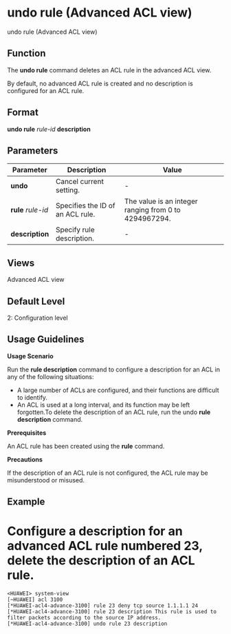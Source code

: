 undo rule (Advanced ACL view)
=============================

undo rule (Advanced ACL view)

Function
--------



The **undo rule** command deletes an ACL rule in the advanced ACL view.



By default, no advanced ACL rule is created and no description is configured for an ACL rule.


Format
------

**undo rule** *rule-id* **description**


Parameters
----------

| Parameter | Description | Value |
| --- | --- | --- |
| **undo** | Cancel current setting. | - |
| **rule** *rule-id* | Specifies the ID of an ACL rule. | The value is an integer ranging from 0 to 4294967294. |
| **description** | Specify rule description. | - |



Views
-----

Advanced ACL view


Default Level
-------------

2: Configuration level


Usage Guidelines
----------------

**Usage Scenario**

Run the **rule description** command to configure a description for an ACL in any of the following situations:

* A large number of ACLs are configured, and their functions are difficult to identify.
* An ACL is used at a long interval, and its function may be left forgotten.To delete the description of an ACL rule, run the undo **rule description** command.

**Prerequisites**



An ACL rule has been created using the **rule** command.



**Precautions**



If the description of an ACL rule is not configured, the ACL rule may be misunderstood or misused.




Example
-------

# Configure a description for an advanced ACL rule numbered 23, delete the description of an ACL rule.
```
<HUAWEI> system-view
[~HUAWEI] acl 3100
[*HUAWEI-acl4-advance-3100] rule 23 deny tcp source 1.1.1.1 24
[*HUAWEI-acl4-advance-3100] rule 23 description This rule is used to filter packets according to the source IP address.
[*HUAWEI-acl4-advance-3100] undo rule 23 description

```